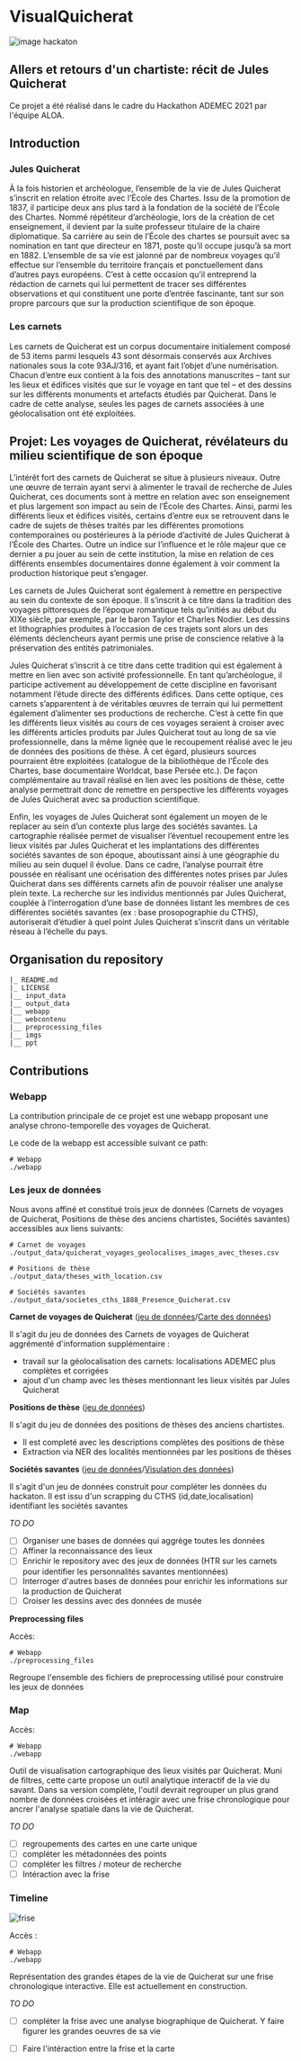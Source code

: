 # VisualQuicherat

![image hackaton](imgs/hackaton.png)

## Allers et retours d'un chartiste: récit de Jules Quicherat
Ce projet a été réalisé dans le cadre du Hackathon ADEMEC 2021 par l'équipe ALOA.

## Introduction

### Jules Quicherat

À la fois historien et archéologue, l’ensemble de la vie de Jules Quicherat s’inscrit en relation étroite avec l’École des Chartes. Issu de la promotion de 1837, il participe deux ans plus tard à la fondation de la société de l’École des Chartes. Nommé répétiteur d’archéologie, lors de la création de cet enseignement, il devient par la suite professeur titulaire de la chaire diplomatique. Sa carrière au sein de l’École des chartes se poursuit avec sa nomination en tant que directeur en 1871, poste qu’il occupe jusqu’à sa mort en 1882. L’ensemble de sa vie est jalonné par de nombreux voyages qu’il effectue sur l’ensemble du territoire français et ponctuellement dans d’autres pays européens. C’est à cette occasion qu’il entreprend la rédaction de carnets qui lui permettent de tracer ses différentes observations et qui constituent une porte d’entrée fascinante, tant sur son propre parcours que sur la production scientifique de son époque.

### Les carnets

Les carnets de Quicherat est un corpus documentaire initialement composé de 53 items parmi lesquels 43 sont désormais conservés aux Archives nationales sous la cote 93AJ/316, et ayant fait l’objet d’une numérisation. Chacun d’entre eux contient à la fois des annotations manuscrites – tant sur les lieux et édifices visités que sur le voyage en tant que tel – et des dessins sur les différents monuments et artefacts étudiés par Quicherat. Dans le cadre de cette analyse, seules les pages de carnets associées à une géolocalisation ont été exploitées.


## Projet: Les voyages de Quicherat, révélateurs du milieu scientifique de son époque

L’intérêt fort des carnets de Quicherat se situe à plusieurs niveaux. Outre une œuvre de terrain ayant servi à alimenter le travail de recherche de Jules Quicherat, ces documents sont à mettre en relation avec son enseignement et plus largement son impact au sein de l’École des Chartes. Ainsi, parmi les différents lieux et édifices visités, certains d’entre eux se retrouvent dans le cadre de sujets de thèses traités par les différentes promotions contemporaines ou postérieures à la période d’activité de Jules Quicherat à l’École des Chartes. Outre un indice sur l’influence et le rôle majeur que ce dernier a pu jouer au sein de cette institution, la mise en relation de ces différents ensembles documentaires donne également à voir comment la production historique peut s’engager.

Les carnets de Jules Quicherat sont également à remettre en perspective au sein du contexte de son époque. Il s’inscrit à ce titre dans la tradition des voyages pittoresques de l’époque romantique tels qu’initiés au début du XIXe siècle, par exemple, par le baron Taylor et Charles Nodier. Les dessins et lithographies produites à l’occasion de ces trajets sont alors un des éléments déclencheurs ayant permis une prise de conscience relative à la préservation des entités patrimoniales.

Jules Quicherat s’inscrit à ce titre dans cette tradition qui est également à mettre en lien avec son activité professionnelle. En tant qu’archéologue, il participe activement au développement de cette discipline en favorisant notamment l’étude directe des différents édifices. Dans cette optique, ces carnets s’apparentent à de véritables œuvres de terrain qui lui permettent également d’alimenter ses productions de recherche. C’est à cette fin que les différents lieux visités au cours de ces voyages seraient à croiser avec les différents articles produits par Jules Quicherat tout au long de sa vie professionnelle, dans la même lignée que le recoupement réalisé avec le jeu de données des positions de thèse. À cet égard, plusieurs sources pourraient être exploitées (catalogue de la bibliothèque de l’École des Chartes, base documentaire Worldcat, base Persée etc.). De façon complémentaire au travail réalisé en lien avec les positions de thèse, cette analyse permettrait donc de remettre en perspective les différents voyages de Jules Quicherat avec sa production scientifique.

Enfin, les voyages de Jules Quicherat sont également un moyen de le replacer au sein d’un contexte plus large des sociétés savantes. La cartographie réalisée permet de visualiser l’éventuel recoupement entre les lieux visités par Jules Quicherat et les implantations des différentes sociétés savantes de son époque, aboutissant ainsi à une géographie du milieu au sein duquel il évolue. Dans ce cadre, l’analyse pourrait être poussée en réalisant une océrisation des différentes notes prises par Jules Quicherat dans ses différents carnets afin de pouvoir réaliser une analyse plein texte. La recherche sur les individus mentionnés par Jules Quicherat, couplée à l’interrogation d’une base de données listant les membres de ces différentes sociétés savantes (ex : base prosopographie du CTHS), autoriserait d’étudier à quel point Jules Quicherat s’inscrit dans un véritable réseau à l’échelle du pays.

## Organisation du repository

```
|_ README.md
|_ LICENSE
|__ input_data
|__ output_data
|__ webapp
|__ webcontenu
|__ preprocessing_files
|__ imgs
|__ ppt
```

## Contributions

### Webapp

La contribution principale de ce projet est une webapp proposant une analyse chrono-temporelle des voyages de Quicherat.

Le code de la webapp est accessible suivant ce path:

```
# Webapp
./webapp
````

### Les jeux de données

Nous avons affiné et constitué trois jeux de données (Carnets de voyages de Quicherat, Positions de thèse des anciens chartistes, Sociétés savantes) accessibles aux liens suivants:

```
# Carnet de voyages
./output_data/quicherat_voyages_geolocalises_images_avec_theses.csv

# Positions de thèse
./output_data/theses_with_location.csv

# Sociétés savantes
./output_data/societes_cths_1888_Presence_Quicherat.csv
````

**Carnet de voyages de Quicherat** ([jeu de données](./output_data/quicherat_voyages_geolocalises_images_avec_theses.csv)/[Carte des données](http://umap.openstreetmap.fr/fr/map/carte-des-pages-de-quicherat-geolocalisees_660906#11/46.5641/0.2815))

Il s'agit du jeu de données des Carnets de voyages de Quicherat aggrémenté d'information supplémentaire :
- travail sur la géolocalisation des carnets: localisations ADEMEC plus complètes et corrigées
- ajout d'un champ avec les thèses mentionnant les lieux visités par Jules Quicherat

**Positions de thèse** ([jeu de données](./output_data/theses_with_location.csv))

Il s'agit du jeu de données des positions de thèses des anciens chartistes.
- Il est completé avec les descriptions complètes des positions de thèse
- Extraction via NER des localités mentionnées par les positions de thèses

**Sociétés savantes** ([jeu de données](./output_data/societes_cths_1888_Presence_Quicherat.csv)/[Visulation des données](http://umap.openstreetmap.fr/fr/map/carte-des-pages-de-quicherat-geolocalisees_660906#8/47.558/2.076))

Il s'agit d'un jeu de données construit pour compléter les données du hackaton. Il est issu d'un scrapping du CTHS (id,date,localisation) identifiant les sociétés savantes

*TO DO*

- [ ] Organiser une bases de données qui aggrège toutes les données
- [ ] Affiner la reconnaissance des lieux
- [ ] Enrichir le repository avec des jeux de données (HTR sur les carnets pour identifier les personnalités savantes mentionnées)
- [ ] Interroger d'autres bases de données pour enrichir les informations sur la production de Quicherat
- [ ] Croiser les dessins avec des données de musée

**Preprocessing files**

Accès:

```
# Webapp
./preprocessing_files
```

Regroupe l'ensemble des fichiers de preprocessing utilisé pour construire les jeux de données

### Map

Accès:

```
# Webapp
./webapp
````

Outil de visualisation cartographique des lieux visités par Quicherat. Muni de filtres, cette carte propose un outil analytique interactif de la vie du savant. Dans sa version complète, l'outil devrait regrouper un plus grand nombre de données croisées et intéragir avec une frise chronologique pour ancrer l'analyse spatiale dans la vie de Quicherat.

*TO DO*

- [ ] regroupements des cartes en une carte unique
- [ ] compléter les métadonnées des points
- [ ] compléter les filtres / moteur de recherche
- [ ] Intéraction avec la frise

### Timeline

![frise](imgs/frise_2.png)

Accès :

```
# Webapp
./webapp
````

Représentation des grandes étapes de la vie de Quicherat sur une frise chronologique interactive. Elle est actuellement en construction.

*TO DO*

- [ ] compléter la frise avec une analyse biographique de Quicherat. Y faire figurer les grandes oeuvres de sa vie
- [ ] Faire l'intéraction entre la frise et la carte


